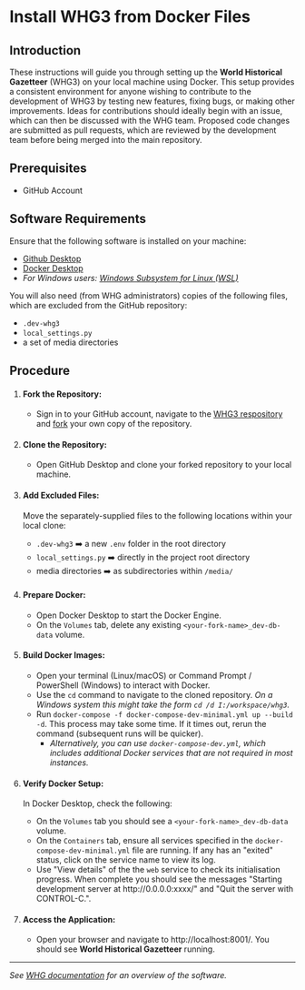 # Install WHG3 from Docker Files

## Introduction

These instructions will guide you through setting up the **World Historical Gazetteer** (WHG3) on your local machine using Docker. This setup provides a consistent environment for anyone wishing to contribute to the development of WHG3 by testing new features, fixing bugs, or making other improvements. Ideas for contributions should ideally begin with an issue, which can then be discussed with the WHG team. Proposed code changes are submitted as pull requests, which are reviewed by the development team before being merged into the main repository.

## Prerequisites
- GitHub Account

## Software Requirements
Ensure that the following software is installed on your machine:
- [Github Desktop](https://docs.github.com/en/desktop/installing-and-configuring-github-desktop/installing-and-authenticating-to-github-desktop/installing-github-desktop)
- [Docker Desktop](https://www.docker.com/products/docker-desktop/)
- _For Windows users: [Windows Subsystem for Linux (WSL)](https://learn.microsoft.com/en-us/windows/wsl/)_

You will also need (from WHG administrators) copies of the following files, which are excluded from the GitHub repository:
- `.dev-whg3`
- `local_settings.py`
- a set of media directories

## Procedure
1. #### Fork the Repository:
   - Sign in to your GitHub account, navigate to the [WHG3 respository](https://github.com/WorldHistoricalGazetteer/whg3) and [fork](https://docs.github.com/en/get-started/quickstart/fork-a-repo) your own copy of the repository.
2. #### Clone the Repository:
   - Open GitHub Desktop and clone your forked repository to your local machine.
3. #### Add Excluded Files:
   Move the separately-supplied files to the following locations within your local clone:
   
   -  `.dev-whg3` ➡️ a new `.env` folder in the root directory
   -  `local_settings.py` ➡️ directly in the project root directory
   -  media directories ➡️ as subdirectories within `/media/`
  
4. #### Prepare Docker:
   - Open Docker Desktop to start the Docker Engine.
   - On the `Volumes` tab, delete any existing `<your-fork-name>_dev-db-data` volume.

5. #### Build Docker Images:
   - Open your terminal (Linux/macOS) or Command Prompt / PowerShell (Windows) to interact with Docker.
   - Use the `cd` command to navigate to the cloned repository. _On a Windows system this might take the form `cd /d I:/workspace/whg3`._
   - Run `docker-compose -f docker-compose-dev-minimal.yml up --build -d`. This process may take some time. If it times out, rerun the command (subsequent runs will be quicker).
       - _Alternatively, you can use `docker-compose-dev.yml`, which includes additional Docker services that are not required in most instances._

6. #### Verify Docker Setup:
    In Docker Desktop, check the following:
   
   - On the `Volumes` tab you should see a `<your-fork-name>_dev-db-data` volume.
   - On the `Containers` tab, ensure all services specified in the `docker-compose-dev-minimal.yml` file are running. If any has an "exited" status, click on the service name to view its log.
   - Use "View details" of the  the `web` service to check its initialisation progress. When complete you should see the messages "Starting development server at ht<span>tp://</span>0.0.0.0:xxxx/" and "Quit the server with CONTROL-C.".

7. #### Access the Application:
   - Open your browser and navigate to http://localhost:8001/. You should see **World Historical Gazetteer** running.
  
________________________

_See [WHG documentation](https://whgazetteer.org/documentation/) for an overview of the software._
